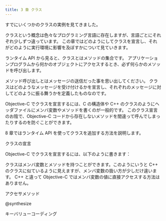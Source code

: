 ```yaml
---
title: 3 章 クラス
---
```


すでにいくつかのクラスの実例を見てきました。

クラスという概念は色々なプログラミング言語に存在しますが、言語ごとにそれぞれ少しずつ違っています。
この章ではどのようにしてクラスを宣言し、それがどのように実行環境に影響を及ぼすかについて見ていきます。

ランタイム API から見ると、クラスとはメソッドの集合です。
アプリケーションプログラムから何かのオブジェクトにアクセスするとき、必ず何らかのメソッドを呼び出します。

メソッド呼び出しとはメッセージの送信だった事を思い出してください。
クラスはどのようなメッセージを受け付けるかを宣言し、それぞれのメッセージに対してどのように振る舞うかを定義したものなのです。

Objective-C でクラスを宣言するには、C の構造体や C++ のクラスのようにヘッダファイルにメンバ変数やメソッドを書くのが一般的です。
このクラス宣言のお陰で、Objective-C コードから存在しないメソッドを間違って呼んでしまったりするのを防ぐことができます。

8 章ではランタイム API を使ってクラスを追加する方法を説明します。

クラスの宣言

Objective-C でクラスを宣言するには、以下のように書きます：



クラスはメンバ変数とメソッドを持つことができます。このようにいうと C++ のクラスに似ているように見えますが、メンバ変数の扱い方が少しだけ違います。
C++ と違って Objective-C ではメンバ変数の値に直接アクセスする方法はありません。

アクセサメソッド

@synthesize

キーバリューコーディング

